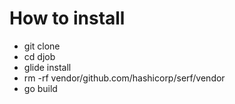 # How to install
* git clone
* cd djob
* glide install
* rm -rf vendor/github.com/hashicorp/serf/vendor
* go build